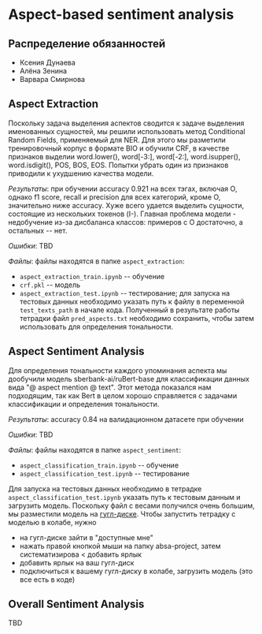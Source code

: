 # Aspect-based sentiment analysis
## Распределение обязанностей
* Ксения Дунаева
* Алёна Зенина
* Варвара Смирнова
## Aspect Extraction

Поскольку задача выделения аспектов сводится к задаче выделения именованных сущностей, мы решили использовать метод Conditional Random Fields, применяемый для NER. Для этого мы разметили тренировочный корпус в формате BIO и обучили CRF, в качестве признаков выделии word.lower(), word[-3:], word[-2:], word.isupper(), word.isdigit(), POS, BOS, EOS. Попытки убрать один из признаков приводили к ухудшению качества модели. 

*Результаты*: при обучении accuracy 0.921 на всех тэгах, включая O, однако f1 score, recall и precision для всех категорий, кроме O, значительно ниже accuracy. Хуже всего удается выделить сущности, состоящие из нескольких токенов (I-). Главная проблема модели - недобучение из-за дисбаланса классов: примеров с O достаточно, а остальных -- нет. 

*Ошибки*: TBD

*Файлы*: файлы находятся в папке `aspect_extraction`:
* `aspect_extraction_train.ipynb` -- обучение
*  `crf.pkl` -- модель
*  `aspect_extraction_test.ipynb` -- тестирование; для запуска на тестовых данных необходимо указать путь к файлу в переменной `test_texts_path` в начале кода. Полученный в результате работы тетрадки файл `pred_aspects.txt` необходимо сохранить, чтобы затем использовать для определения тональности.

## Aspect Sentiment Analysis

Для определения тональности каждого упоминания аспекта мы дообучили модель sberbank-ai/ruBert-base для классификации данных вида "@ aspect mention @ text". Этот метода показался нам подходящим, так как Bert в целом хорошо справляется с задачами классификации и определения тональности. 

*Результаты*: accuracy 0.84 на валидационном датасете при обучении

*Ошибки*: TBD

*Файлы*: файлы находятся в папке `aspect_sentiment`:
* `aspect_classification_train.ipynb` -- обучение
*  `aspect_classification_test.ipynb` -- тестирование

Для запуска на тестовых данных необходимо в тетрадке `aspect_classification_test.ipynb` указать путь к тестовым данным и загрузить модель. Поскольку файл с весами получился очень большим, мы разместили модель на [гугл-диске](https://drive.google.com/drive/u/0/folders/1e8WjOU0U33uCS4XWpkWmb2F6G2aMXak2). Чтобы запустить тетрадку с моделью в колабе, нужно
* на гугл-диске зайти в "доступные мне"
* нажать правой кнопкой мыши на папку absa-project, затем систематизирова < добавить ярлык
* добавить ярлык на ваш гугл-диск
* подключиться к вашему гугл-диску в колабе, загрузить модель (это все есть в коде)

## Overall Sentiment Analysis

TBD

